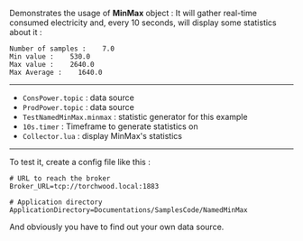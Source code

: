 Demonstrates the usage of **MinMax** object : It will gather real-time consumed electricity and, every 10 seconds, will display some statistics about it :
```
Number of samples :    7.0
Min value :    530.0
Max value :    2640.0
Max Average :    1640.0
```

---

* `ConsPower.topic` : data source
* `ProdPower.topic` : data source
* `TestNamedMinMax.minmax` : statistic generator for this example
* `10s.timer` : Timeframe to generate statistics on
* `Collector.lua` : display MinMax's statistics

---

To test it, create a config file like this :

	# URL to reach the broker
	Broker_URL=tcp://torchwood.local:1883

	# Application directory
	ApplicationDirectory=Documentations/SamplesCode/NamedMinMax

And obviously you have to find out your own data source.
